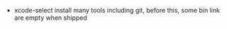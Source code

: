*  xcode-select install many tools including git, before this, some bin link are empty when shipped
